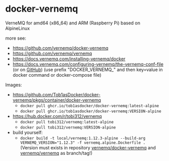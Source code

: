 # docker-vernemq
VerneMQ for amd64 (x86_64) and ARM (Raspberry Pi) based on AlpineLinux

more see:
* https://github.com/vernemq/docker-vernemq
* https://github.com/vernemq/vernemq
* https://docs.vernemq.com/installing-vernemq/docker
* https://docs.vernemq.com/configuring-vernemq/the-vernemq-conf-file (or on [GitHub](https://github.com/vernemq/vmq-docs/blob/1.12.3/configuration/the-vernemq-conf-file.md)) (use prefix "DOCKER_VERNEMQ_" and then key=value in docker command or docker-compose file)

Images:
* https://github.com/Tob1asDocker/docker-vernemq/pkgs/container/docker-vernemq
  * `docker pull ghcr.io/tob1asdocker/docker-vernemq:latest-alpine`
  * `docker pull ghcr.io/tob1asdocker/docker-vernemq:VERSION-alpine`
* https://hub.docker.com/r/tobi312/vernemq
  * `docker pull tobi312/vernemq:latest-alpine`
  * `docker pull tobi312/vernemq:VERSION-alpine`
* build yourself:
  * `docker build -t local/vernemq:1.12.3-alpine --build-arg VERNEMQ_VERSION="1.12.3" -f vernemq.alpine.Dockerfile .`  
  (Version must exists in repository [vernemq/docker-vernemq](https://github.com/vernemq/docker-vernemq) and [vernemq/vernemq](https://github.com/vernemq/vernemq) as branch/tag!)

